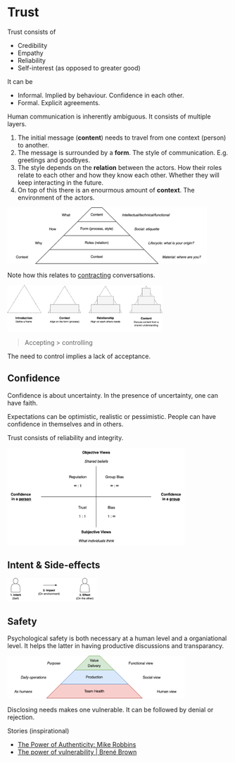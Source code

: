 # Trust

Trust consists of

- Credibility
- Empathy
- Reliability
- Self-interest (as opposed to greater good)



It can be

- Informal. Implied by behaviour. Confidence in each other.
- Formal. Explicit agreements.



Human communication is inherently ambiguous. It consists of multiple layers. 

1. The initial message (**content**) needs to travel from one context (person) to another.
2. The message is surrounded by a **form**. The style of communication. E.g. greetings and goodbyes.
3. The style depends on the **relation** between the actors. How their roles relate to each other and how they know each other. Whether they will keep interacting in the future.
4. On top of this there is an enourmous amount of **context**. The environment of the actors.



<img src="../img/communication-pyramid.png" alt="communication-pyramid" style="width:90%;" />



Note how this relates to [contracting](coaching.md) conversations.

<img src="../img/communication-layers.png" alt="communication-layers" style="width:70%;" />



> Accepting > controlling

The need to control implies a lack of acceptance.



## Confidence

Confidence is about uncertainty. In the presence of uncertainty, one can have faith.

Expectations can be optimistic, realistic or pessimistic. People can have confidence in themselves and in others.

Trust consists of reliability and integrity.



<img src="../img/quadrants-trust-reputation.png" alt="quadrants-trust-reputation" style="width:80%;" />

## Intent & Side-effects



<img src="../img/intent-impact-effect.png" alt="intent-impact-effect" style="width:40%;" />



## Safety

Psychological safety is both necessary at a human level and a organiational level. It helps the latter in having productive discussions and transparancy.



<img src="../img/pyramid-team-performance-health.png" alt="pyramid-team-performance-health" style="width:80%;" />

Disclosing needs makes one vulnerable. It can be followed by denial or rejection.



Stories (inspirational)

-  [The Power of Authenticity: Mike Robbins](https://www.youtube.com/watch?v=d4iFAAUscVA)
-  [The power of vulnerability | Brené Brown](https://www.youtube.com/watch?v=iCvmsMzlF7o)

